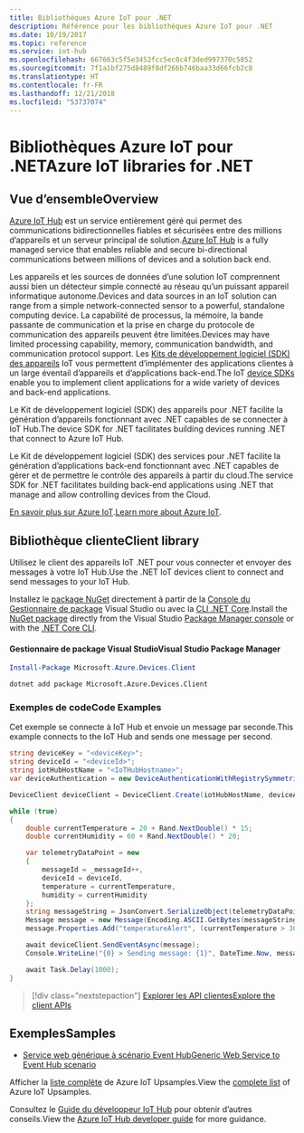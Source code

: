 ```yaml
---
title: Bibliothèques Azure IoT pour .NET
description: Référence pour les bibliothèques Azure IoT pour .NET
ms.date: 10/19/2017
ms.topic: reference
ms.service: iot-hub
ms.openlocfilehash: 667663c5f5e3452fcc5ec0c4f3ded997370c5852
ms.sourcegitcommit: 7f1a1bf275d8489f8df266b746baa33d66fcb2c8
ms.translationtype: HT
ms.contentlocale: fr-FR
ms.lasthandoff: 12/21/2018
ms.locfileid: "53737074"
---
```

# <a name="azure-iot-libraries-for-net"></a><span data-ttu-id="7caf4-103">Bibliothèques Azure IoT pour .NET</span><span class="sxs-lookup"><span data-stu-id="7caf4-103">Azure IoT libraries for .NET</span></span>

## <a name="overview"></a><span data-ttu-id="7caf4-104">Vue d’ensemble</span><span class="sxs-lookup"><span data-stu-id="7caf4-104">Overview</span></span>

<span data-ttu-id="7caf4-105">[Azure IoT Hub](https://azure.microsoft.com/services/iot-hub/) est un service entièrement géré qui permet des communications bidirectionnelles fiables et sécurisées entre des millions d’appareils et un serveur principal de solution.</span><span class="sxs-lookup"><span data-stu-id="7caf4-105">[Azure IoT Hub](https://azure.microsoft.com/services/iot-hub/) is a fully managed service that enables reliable and secure bi-directional communications between millions of devices and a solution back end.</span></span>

<span data-ttu-id="7caf4-106">Les appareils et les sources de données d’une solution IoT comprennent aussi bien un détecteur simple connecté au réseau qu’un puissant appareil informatique autonome.</span><span class="sxs-lookup"><span data-stu-id="7caf4-106">Devices and data sources in an IoT solution can range from a simple network-connected sensor to a powerful, standalone computing device.</span></span> <span data-ttu-id="7caf4-107">La capabilité de processus, la mémoire, la bande passante de communication et la prise en charge du protocole de communication des appareils peuvent être limitées.</span><span class="sxs-lookup"><span data-stu-id="7caf4-107">Devices may have limited processing capability, memory, communication bandwidth, and communication protocol support.</span></span> <span data-ttu-id="7caf4-108">Les [Kits de développement logiciel (SDK) des appareils](https://docs.microsoft.com/azure/iot-hub/iot-hub-devguide-sdks) IoT vous permettent d’implémenter des applications clientes à un large éventail d’appareils et d’applications back-end.</span><span class="sxs-lookup"><span data-stu-id="7caf4-108">The IoT [device SDKs](https://docs.microsoft.com/azure/iot-hub/iot-hub-devguide-sdks) enable you to implement client applications for a wide variety of devices and back-end applications.</span></span>

<span data-ttu-id="7caf4-109">Le Kit de développement logiciel (SDK) des appareils pour .NET facilite la génération d’appareils fonctionnant avec .NET capables de se connecter à IoT Hub.</span><span class="sxs-lookup"><span data-stu-id="7caf4-109">The device SDK for .NET facilitates building devices running .NET that connect to Azure IoT Hub.</span></span>

<span data-ttu-id="7caf4-110">Le Kit de développement logiciel (SDK) des services pour .NET facilite la génération d’applications back-end fonctionnant avec .NET capables de gérer et de permettre le contrôle des appareils à partir du cloud.</span><span class="sxs-lookup"><span data-stu-id="7caf4-110">The service SDK for .NET facilitates building back-end applications using .NET that manage and allow controlling devices from the Cloud.</span></span>

<span data-ttu-id="7caf4-111">[En savoir plus sur Azure IoT](https://docs.microsoft.com/azure/iot-hub/).</span><span class="sxs-lookup"><span data-stu-id="7caf4-111">[Learn more about Azure IoT](https://docs.microsoft.com/azure/iot-hub/).</span></span>


## <a name="client-library"></a><span data-ttu-id="7caf4-112">Bibliothèque cliente</span><span class="sxs-lookup"><span data-stu-id="7caf4-112">Client library</span></span>

<span data-ttu-id="7caf4-113">Utilisez le client des appareils IoT .NET pour vous connecter et envoyer des messages à votre IoT Hub.</span><span class="sxs-lookup"><span data-stu-id="7caf4-113">Use the .NET IoT devices client to connect and send messages to your IoT Hub.</span></span>

<span data-ttu-id="7caf4-114">Installez le [package NuGet]( https://www.nuget.org/packages/Microsoft.Azure.Devices.Client) directement à partir de la [Console du Gestionnaire de package][PackageManager] Visual Studio ou avec la [CLI .NET Core][DotNetCLI].</span><span class="sxs-lookup"><span data-stu-id="7caf4-114">Install the [NuGet package]( https://www.nuget.org/packages/Microsoft.Azure.Devices.Client) directly from the Visual Studio [Package Manager console][PackageManager] or with the [.NET Core CLI][DotNetCLI].</span></span>

#### <a name="visual-studio-package-manager"></a><span data-ttu-id="7caf4-115">Gestionnaire de package Visual Studio</span><span class="sxs-lookup"><span data-stu-id="7caf4-115">Visual Studio Package Manager</span></span>

```powershell
Install-Package Microsoft.Azure.Devices.Client
```

```bash
dotnet add package Microsoft.Azure.Devices.Client
```
### <a name="code-examples"></a><span data-ttu-id="7caf4-116">Exemples de code</span><span class="sxs-lookup"><span data-stu-id="7caf4-116">Code Examples</span></span> 

<span data-ttu-id="7caf4-117">Cet exemple se connecte à IoT Hub et envoie un message par seconde.</span><span class="sxs-lookup"><span data-stu-id="7caf4-117">This example connects to the IoT Hub and sends one message per second.</span></span>

```csharp
string deviceKey = "<deviceKey>";
string deviceId = "<deviceId>";
string iotHubHostName = "<IoTHubHostname>";
var deviceAuthentication = new DeviceAuthenticationWithRegistrySymmetricKey(deviceId, deviceKey);

DeviceClient deviceClient = DeviceClient.Create(iotHubHostName, deviceAuthentication, TransportType.Mqtt);

while (true)
{
    double currentTemperature = 20 + Rand.NextDouble() * 15;
    double currentHumidity = 60 + Rand.NextDouble() * 20;

    var telemetryDataPoint = new
    {
        messageId = _messageId++,
        deviceId = deviceId,
        temperature = currentTemperature,
        humidity = currentHumidity
    };
    string messageString = JsonConvert.SerializeObject(telemetryDataPoint);
    Message message = new Message(Encoding.ASCII.GetBytes(messageString));
    message.Properties.Add("temperatureAlert", (currentTemperature > 30) ? "true" : "false");

    await deviceClient.SendEventAsync(message);
    Console.WriteLine("{0} > Sending message: {1}", DateTime.Now, messageString);

    await Task.Delay(1000);
}
```


> [!div class="nextstepaction"]
> [<span data-ttu-id="7caf4-118">Explorer les API clientes</span><span class="sxs-lookup"><span data-stu-id="7caf4-118">Explore the client APIs</span></span>](/dotnet/api/overview/azure/iot/client)

## <a name="samples"></a><span data-ttu-id="7caf4-119">Exemples</span><span class="sxs-lookup"><span data-stu-id="7caf4-119">Samples</span></span>

- [<span data-ttu-id="7caf4-120">Service web générique à scénario Event Hub</span><span class="sxs-lookup"><span data-stu-id="7caf4-120">Generic Web Service to Event Hub scenario</span></span>](https://azure.microsoft.com/resources/samples/event-hubs-dotnet-importfromweb/)

<span data-ttu-id="7caf4-121">Afficher la [liste complète](https://azure.microsoft.com/resources/samples/?platform=dotnet&service=iot-hub) de Azure IoT Upsamples.</span><span class="sxs-lookup"><span data-stu-id="7caf4-121">View the [complete list](https://azure.microsoft.com/resources/samples/?platform=dotnet&service=iot-hub) of Azure IoT Upsamples.</span></span>

<span data-ttu-id="7caf4-122">Consultez le [Guide du développeur IoT Hub](https://docs.microsoft.com/azure/iot-hub/iot-hub-devguide) pour obtenir d’autres conseils.</span><span class="sxs-lookup"><span data-stu-id="7caf4-122">View the [Azure IoT Hub developer guide](https://docs.microsoft.com/azure/iot-hub/iot-hub-devguide) for more guidance.</span></span>

[PackageManager]: https://docs.microsoft.com/nuget/tools/package-manager-console
[DotNetCLI]: https://docs.microsoft.com/dotnet/core/tools/dotnet-add-package
